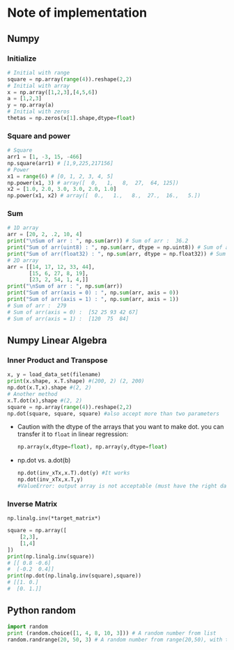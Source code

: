 # Note of implementation

## Numpy

### Initialize

```python
# Initial with range
square = np.array(range(4)).reshape(2,2)
# Initial with array
x = np.array([1,2,3],[4,5,6])
a = [1,2,3]
y = np.array(a)
# Initial with zeros
thetas = np.zeros(x[1].shape,dtype=float)
```

### Square and power

```python
# Square
arr1 = [1, -3, 15, -466] 
np.square(arr1) # [1,9,225,217156]
# Power
x1 = range(6) # [0, 1, 2, 3, 4, 5]
np.power(x1, 3) # array([  0,   1,   8,  27,  64, 125])
x2 = [1.0, 2.0, 3.0, 3.0, 2.0, 1.0]
np.power(x1, x2) # array([  0.,   1.,   8.,  27.,  16.,   5.])
```

### Sum

```python
# 1D array  
arr = [20, 2, .2, 10, 4]  
print("\nSum of arr : ", np.sum(arr)) # Sum of arr :  36.2
print("Sum of arr(uint8) : ", np.sum(arr, dtype = np.uint8)) # Sum of arr(uint8) :  36
print("Sum of arr(float32) : ", np.sum(arr, dtype = np.float32)) # Sum of arr(float32) :  36.2
# 2D array
arr = [[14, 17, 12, 33, 44],    
       [15, 6, 27, 8, 19],   
       [23, 2, 54, 1, 4,]]
print("\nSum of arr : ", np.sum(arr))  
print("Sum of arr(axis = 0) : ", np.sum(arr, axis = 0))  
print("Sum of arr(axis = 1) : ", np.sum(arr, axis = 1)) 
# Sum of arr :  279
# Sum of arr(axis = 0) :  [52 25 93 42 67]
# Sum of arr(axis = 1) :  [120  75  84]
```



## Numpy Linear Algebra

### Inner Product and Transpose

```python
x, y = load_data_set(filename)
print(x.shape, x.T.shape) #(200, 2) (2, 200)
np.dot(x.T,x).shape #(2, 2)
# Another method
x.T.dot(x),shape #(2, 2)
square = np.array(range(4)).reshape(2,2)
np.dot(square, square, square) #also accept more than two parameters
```

* Caution with the dtype of the arrays that you want to make dot. you can transfer it to `float` in linear regression:

  ```python
  np.array(x,dtype=float), np.array(y,dtype=float)
  ```

* np.dot vs. a.dot(b)

  ```python
  np.dot(inv_xTx,x.T).dot(y) #It works
  np.dot(inv_xTx,x.T,y) 
  #ValueError: output array is not acceptable (must have the right datatype, number of dimensions, and be a C-Array)
  ```

### Inverse Matrix

`np.linalg.inv(*target_matrix*)`

```python
square = np.array([
    [2,3],
    [1,4]
])
print(np.linalg.inv(square))
# [[ 0.8 -0.6]
#  [-0.2  0.4]]
print(np.dot(np.linalg.inv(square),square))
# [[1. 0.]
#  [0. 1.]]
```

## Python random

```python
import random 
print (random.choice([1, 4, 8, 10, 3])) # A random number from list
random.randrange(20, 50, 3) # A random number from range(20,50), with the gap of 3
```

